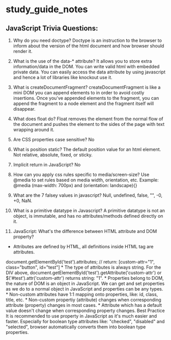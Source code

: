 # study_guide_notes

## JavaScript Trivia Questions:

1. Why do you need doctype?
Doctype is an instruction to the browser to inform about the version of the html document and how browser should render it.

2. What is the use of the data-* attribute?
It allows you to store extra information/data in the DOM. 
You can write valid html with embedded private data. 
You can easily access the data attribute by using javascript and hence a lot of libraries like knockout use it.

3. What is createDocumentFragment?
createDocumentFragment is like a mini DOM you can append elements to in order to avoid costly insertions. 
Once you've appended elements to the fragment, you can append the fragment to a node element and the fragment itself will disappear.

4. What does float do?
Float removes the element from the normal flow of the document and pushes the element to the sides of the page with text wrapping around it.

5. Are CSS properties case sensitive?
No

6. What is position static?
The default position value for an html element. Not relative, absolute, fixed, or sticky.

7. Implicit return in JavaScript?
No

8. How can you apply css rules specific to media/screen-size?
Use @media to set rules based on media width, orientation, etc. 
Example:
@media (max-width: 700px) and (orientation: landscape){}

9. What are the 7 falsey values in javascript?
Null, undefined, false, "", -0, +0, NaN.

10. What is a primitive datatype in Javascript?
A primitive datatype is not an object, is immutable, and has no attributes/methods defined directly on it.

11. JavaScript: What's the difference between HTML attribute and DOM property?
*  Attributes are defined by HTML, all definitions inside HTML tag are attributes.
  <div id="test" class="button" custom-attr="1"></div>
  document.getElementById('test').attributes;
  // return: [custom-attr="1", class="button", id="test"]
*  The type of attributes is always string. For the DIV above, document.getElementById('test').getAttribute('custom-attr') or $('#test').attr('custom-attr') returns string: "1".
*  Properties belong to DOM, the nature of DOM is an object in JavaScript. We can get and set properties as we do to a normal object in JavaScript and properties can be any types.
*  Non-custom attributes have 1:1 mapping onto properties, like: id, class, title, etc.
*  Non-custom propertiy (attribute) changes when corresponding attribute (property) changes in most cases.
*  Attribute which has a default value doesn't change when corresponding property changes.
Best Practice
It is recommended to use property in JavaScript as it's much easier and faster. Especially for boolean type attributes like: "checked", "disabled" and "selected", browser automatically converts them into boolean type properties.
